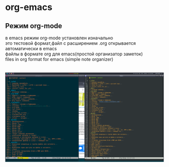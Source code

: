 # org-emacs
## Режим org-mode
в emacs режим org-mode установлен изначально<br />
это тестовой формат,файл с расширением .org открывается автоматически в emacs<br />
файлы в формате org для emacs(простой организатор заметок)<br />
files in org format for emacs (simple note organizer)<br />
<br />
<br />
<code>![org_emacs](/image/org_emacs.png "org_emacs")</code>

